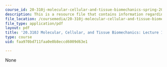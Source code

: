 ```yaml
---
course_id: 20-310j-molecular-cellular-and-tissue-biomechanics-spring-2015
description: This is a resource file that contains information regarding lecture 11.
file_location: /coursemedia/20-310j-molecular-cellular-and-tissue-biomechanics-spring-2015/faa970bd711faa0e0b8eccd6009d63e1_MIT20_310JS15_Lecture11.pdf
file_type: application/pdf
layout: pdf
title: '20.310J Molecular, Cellular, and Tissue Biomechanics: Lecture 11'
type: course
uid: faa970bd711faa0e0b8eccd6009d63e1

---
```

None